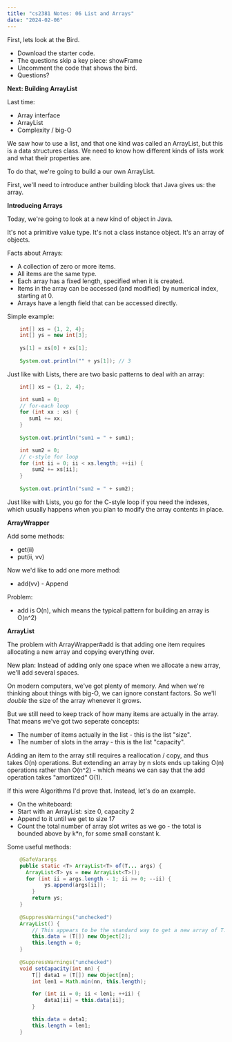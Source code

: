 ```yaml
---
title: "cs2381 Notes: 06 List and Arrays"
date: "2024-02-06"
---
```


First, lets look at the Bird.

 - Download the starter code.
 - The questions skip a key piece: showFrame
 - Uncomment the code that shows the bird.
 - Questions?

**Next: Building ArrayList**

Last time:

 - Array interface
 - ArrayList
 - Complexity / big-O

We saw how to use a list, and that one kind was called an ArrayList,
but this is a data structures class. We need to know how different
kinds of lists work and what their properties are.

To do that, we're going to build a our own ArrayList.

First, we'll need to introduce anther building block that Java gives
us: the array.

**Introducing Arrays**

Today, we're going to look at a new kind of object in Java.

It's not a primitive value type. It's not a class instance object.
It's an array of objects.

Facts about Arrays:

 - A collection of zero or more items.
 - All items are the same type. 
 - Each array has a fixed length, specified when it
   is created.
 - Items in the array can be accessed (and modified)
   by numerical index, starting at 0.
 - Arrays have a length field that can be accessed directly.

Simple example:

```java
    int[] xs = {1, 2, 4};
    int[] ys = new int[3];
    
    ys[1] = xs[0] + xs[1];
    
    System.out.println("" + ys[1]); // 3
```

Just like with Lists, there are two basic patterns to deal with an
array:

```java
    int[] xs = {1, 2, 4};

    int sum1 = 0;
    // for-each loop
    for (int xx : xs) {
       sum1 += xx; 
    }
    
    System.out.println("sum1 = " + sum1);

    int sum2 = 0;
    // c-style for loop
    for (int ii = 0; ii < xs.length; ++ii) {
        sum2 += xs[ii];
    }
    
    System.out.println("sum2 = " + sum2);
```

Just like with Lists, you go for the C-style loop if you need the indexes, which
usually happens when you plan to modify the array contents in place.


**ArrayWrapper**

Add some methods:

 - get(ii)
 - put(ii, vv)

Now we'd like to add one more method:

 - add(vv) - Append 

Problem: 

 - add is O(n), which means the typical pattern for building
   an array is O(n^2)

**ArrayList**

The problem with ArrayWrapper#add is that adding one item requires
allocating a new array and copying everything over.

New plan: Instead of adding only one space when we allocate a new
array, we'll add several spaces.

On modern computers, we've got plenty of memory. And when we're
thinking about things with big-O, we can ignore constant factors. So
we'll *double* the size of the array whenever it grows.

But we still need to keep track of how many items are actually in the
array. That means we've got two seperate concepts:

 - The number of items actually in the list - this is the list "size".
 - The number of slots in the array - this is the list "capacity".

Adding an item to the array still requires a reallocation / copy, and
thus takes O(n) operations. But extending an array by n slots ends up
taking O(n) operations rather than O(n^2) - which means we can say
that the add operation takes "amortized" O(1).

If this were Algorithms I'd prove that. Instead, let's do an example.

 - On the whiteboard:
 - Start with an ArrayList: size 0, capacity 2
 - Append to it until we get to size 17
 - Count the total number of array slot writes as we go - the total
   is bounded above by k*n, for some small constant k.


Some useful methods:

```java
    @SafeVarargs
    public static <T> ArrayList<T> of(T... args) {
      ArrayList<T> ys = new ArrayList<T>();
      for (int ii = args.length - 1; ii >= 0; --ii) {
            ys.append(args[ii]);
        }
        return ys;
    }
    
    @SuppressWarnings("unchecked")
    ArrayList() {
        // This appears to be the standard way to get a new array of T.
        this.data = (T[]) new Object[2];
        this.length = 0;
    }
    
    @SuppressWarnings("unchecked")
    void setCapacity(int nn) {
        T[] data1 = (T[]) new Object[nn];
        int len1 = Math.min(nn, this.length);

        for (int ii = 0; ii < len1; ++ii) {
            data1[ii] = this.data[ii];
        }

        this.data = data1;
        this.length = len1;
    }
```
